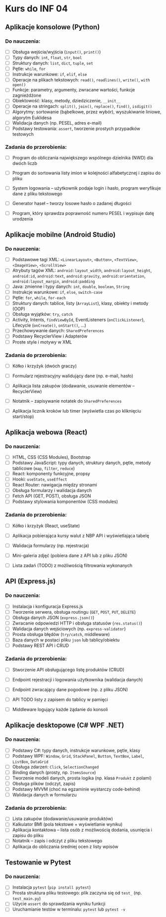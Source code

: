 # Kurs do INF 04

## Aplikacje konsolowe (Python)

### Do nauczenia:
- [ ] Obsługa wejścia/wyjścia (`input()`, `print()`)
- [ ] Typy danych: `int`, `float`, `str`, `bool`
- [ ] Struktury danych: `list`, `dict`, `tuple`, `set`
- [ ] Pętle: `while`, `for`
- [ ] Instrukcje warunkowe: `if`, `elif`, `else`
- [ ] Operacje na plikach tekstowych: `read()`, `readlines()`, `write()`, `with open()`
- [ ] Funkcje: parametry, argumenty, zwracane wartości, funkcje zagnieżdżone
- [ ] Obiektowość: klasy, metody, dziedziczenie, `__init__`
- [ ] Operacje na stringach: `split()`, `join()`, `replace()`, `find()`, `isdigit()`
- [ ] Algorytmy: sortowanie (bąbelkowe, przez wybór), wyszukiwanie liniowe, algorytm Euklidesa
- [ ] Walidacja danych (np. PESEL, adres e-mail)
- [ ] Podstawy testowania: `assert`, tworzenie prostych przypadków testowych

### Zadania do przerobienia:
- [ ] Program do obliczania największego wspólnego dzielnika (NWD) dla dwóch liczb
- [ ] Program do sortowania listy imion w kolejności alfabetycznej i zapisu do pliku
- [ ] System logowania – użytkownik podaje login i hasło, program weryfikuje dane z pliku tekstowego
- [ ] Generator haseł – tworzy losowe hasło o zadanej długości
- [ ] Program, który sprawdza poprawność numeru PESEL i wypisuje datę urodzenia


## Aplikacje mobilne (Android Studio)

### Do nauczenia:
- [ ] Podstawowe tagi XML: `<LinearLayout>`, `<Button>`, `<TextView>`, `<ImageView>`, `<ScrollView>`
- [ ] Atrybuty tagów XML: `android:layout_width`, `android:layout_height`, `android:id`, `android:text`, `android:gravity`, `android:orientation`, `android:layout_margin`, `android:padding`
- [ ] Java: zmienne i typy danych: `int`, `double`, `boolean`, `String`
- [ ] Instrukcje warunkowe: `if`, `else`, `switch-case`
- [ ] Pętle: `for`, `while`, `for-each`
- [ ] Struktury danych: tablice, listy (`ArrayList`), klasy, obiekty i metody (OOP)
- [ ] Obsługa wyjątków: `try`, `catch`
- [ ] Activity, Intents, `findViewById`, EventListeners (`onClickListener`), Lifecycle (`onCreate()`, `onStart()`, ...)
- [ ] Przechowywanie danych: `SharedPreferences`
- [ ] Podstawy RecyclerView i Adapterów
- [ ] Proste style i motywy w XML

### Zadania do przerobienia:
- [ ] Kółko i krzyżyk (dwóch graczy)
- [ ] Formularz rejestracyjny walidujący dane (np. e-mail, hasło)
- [ ] Aplikacja lista zakupów (dodawanie, usuwanie elementów – RecyclerView)
- [ ] Notatnik – zapisywanie notatek do `SharedPreferences`
- [ ] Aplikacja licznik kroków lub timer (wyświetla czas po kliknięciu start/stop)


## Aplikacja webowa (React)

### Do nauczenia:
- [ ] HTML, CSS (CSS Modules), Bootstrap
- [ ] Podstawy JavaScript: typy danych, struktury danych, pętle, metody tablicowe (`map`, `filter`, `reduce`)
- [ ] React: komponenty funkcyjne, propsy
- [ ] Hooki: `useState`, `useEffect`
- [ ] React Router: nawigacja między stronami
- [ ] Obsługa formularzy i walidacja danych
- [ ] Fetch API (GET, POST), obsługa JSON
- [ ] Podstawy stylowania komponentów (CSS modules)

### Zadania do przerobienia:
- [ ] Kółko i krzyżyk (React, useState)
- [ ] Aplikacja pobierająca kursy walut z NBP API i wyświetlająca tabelę
- [ ] Walidacja formularzy (np. rejestracja)
- [ ] Mini-galeria zdjęć (pobiera dane z API lub z pliku JSON)
- [ ] Lista zadań (TODO) z możliwością filtrowania wykonanych


## API (Express.js)

### Do nauczenia:
- [ ] Instalacja i konfiguracja Express.js
- [ ] Tworzenie serwera, obsługa routingu (`GET`, `POST`, `PUT`, `DELETE`)
- [ ] Obsługa danych JSON (`express.json()`)
- [ ] Zwracanie odpowiedzi HTTP i obsługa statusów (`res.status()`)
- [ ] Walidacja danych wejściowych (np. `express-validator`)
- [ ] Prosta obsługa błędów (`try/catch`, middleware)
- [ ] Baza danych w postaci pliku `json` lub tablicy/obiektu
- [ ] Podstawy REST API i CRUD

### Zadania do przerobienia:
- [ ] Stworzenie API obsługującego listę produktów (CRUD)
- [ ] Endpoint rejestracji i logowania użytkownika (walidacja danych)
- [ ] Endpoint zwracający dane pogodowe (np. z pliku JSON)
- [ ] API TODO listy z zapisem do tablicy w pamięci
- [ ] Middleware logujący każde żądanie do konsoli


## Aplikacje desktopowe (C# WPF .NET)

### Do nauczenia:
- [ ] Podstawy C#: typy danych, instrukcje warunkowe, pętle, klasy
- [ ] Podstawy WPF: `Window`, `Grid`, `StackPanel`, `Button`, `TextBox`, `Label`, `ListBox`, `DataGrid`
- [ ] Obsługa zdarzeń: `Click`, `SelectionChanged`
- [ ] Binding danych (prosty, np. `ItemsSource`)
- [ ] Tworzenie modeli danych, prosta logika (np. klasa `Produkt` z polami)
- [ ] Obsługa plików (odczyt, zapis)
- [ ] Podstawy MVVM (choć na egzaminie wystarczy code-behind)
- [ ] Walidacja danych w formularzu

### Zadania do przerobienia:
- [ ] Lista zakupów (dodawanie/usuwanie produktów)
- [ ] Kalkulator BMI (pola tekstowe + wyświetlanie wyniku)
- [ ] Aplikacja kontaktowa – lista osób z możliwością dodania, usunięcia i zapisu do pliku
- [ ] Notatnik – zapis i odczyt z pliku tekstowego
- [ ] Aplikacja do obliczania średniej ocen z listy wpisów

## Testowanie w Pytest

### Do nauczenia:
- [ ] Instalacja `pytest` (`pip install pytest`)
- [ ] Prosta struktura pliku testowego: plik zaczyna się od `test_` (np. `test_main.py`)
- [ ] Użycie `assert` do sprawdzania wyniku funkcji
- [ ] Uruchamianie testów w terminalu: `pytest` lub `pytest -v`
